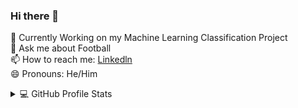 ### Hi there 👋

<!--
**Zeltan13<h3 align="center">
  Welcome to Fathan Askar's profile!
  <img src="https://media.giphy.com/media/hvRJCLFzcasrR4ia7z/giphy.gif" width="28">
</h3>

<p align="center">
  <a href="https://github.com/DenverCoder1/readme-typing-svg"><img src="https://readme-typing-svg.herokuapp.com/?lines=Full-stack%20web%20and%20app%20developer;Self-taught%20UI%2FUX%20Designer;2%2B%20years%20of%20coding%20experience;Always%20learning%20new%20things&font=Fira%20Code&center=true&width=440&height=45&color=B74093Center=true&size=22"></a>
</p>

<!--  🔭 I’m currently working on ... -->
 🌱  Currently Working on my Machine Learning Classification Project <br>
  💬 Ask me about Football <br>
  📫 How to reach me: <a href="https://www.linkedin.com/in/fathan-askar-031307259/">Linkedln</a><br>
  😄 Pronouns: He/Him <br>
  
<details> 
  <summary>💻 GitHub Profile Stats</summary>
  <br/>
    <p><img align="center" src="https://github-readme-stats.vercel.app/api/top-langs?username=Zeltan13&show_icons=true&locale=en&layout=compact" alt="Zeltan13" /></p>
<!--     <img alt="Fathan Askar github. stats" src="https://github-readme-stats.vercel.app/api/?username=Zeltan13&show_icons=true&count_private=true&theme=react&hide_border=true&bg_color=1F222E&title_color=F85D7F&icon_color=F8D866" height="192px"/>

   <img alt="Fathan Askar github. Status" src="https://github-readme-stats.vercel.app/api/top-langs/?username=Zeltan13&langs_count=8&layout=compact&theme=react&hide_border=true&bg_color=1F222E&title_color=F85D7F&icon_color=F8D866&hide=Jupyter%20Notebook" height="192px"/>  -->
 </details>
 
 <h4> Fathan Askar's Basic skills </h4>

1. Can speak English fluently
2. Able to use python, golang, C++, R, HTML, CSS
3. Teamwork
4. Communication
5. Time Management
6. Disciplinarian 
